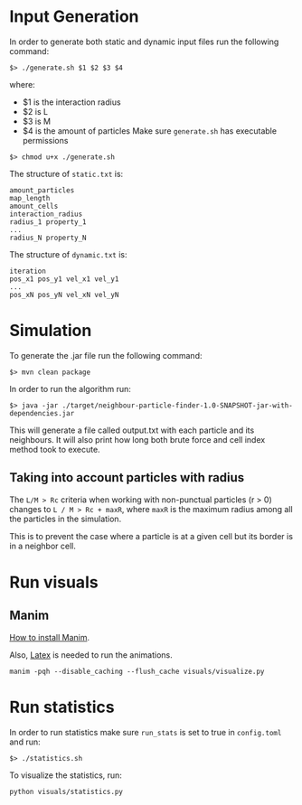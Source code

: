 # Input Generation

In order to generate both static and dynamic input files run the following command:
```shell
$> ./generate.sh $1 $2 $3 $4
```
where:
- $1 is the interaction radius
- $2 is L
- $3 is M
- $4 is the amount of particles
Make sure `generate.sh` has executable permissions
```shell
$> chmod u+x ./generate.sh
```

The structure of `static.txt` is:
```
amount_particles
map_length
amount_cells
interaction_radius
radius_1 property_1
...
radius_N property_N
```
The structure of `dynamic.txt` is:
```
iteration
pos_x1 pos_y1 vel_x1 vel_y1
...
pos_xN pos_yN vel_xN vel_yN
```


# Simulation

To generate the .jar file run the following command:
```shell  
$> mvn clean package  
```

In order to run the algorithm run:
```shell
$> java -jar ./target/neighbour-particle-finder-1.0-SNAPSHOT-jar-with-dependencies.jar
```

This will generate a file called output.txt with each particle and its neighbours. It will also print how long both brute force and cell index method took to execute.

## Taking into account particles with radius
The `L/M > Rc` criteria when working with non-punctual particles (r > 0) changes to `L / M > Rc + maxR`, where `maxR` is the maximum radius among all the particles in the simulation.

This is to prevent the case where a particle is at a given cell but its border is in a neighbor cell.

# Run visuals

## Manim
[How to install Manim](https://docs.manim.community/en/stable/installation.html).

Also, [Latex](https://docs.manim.community/en/stable/installation/windows.html#optional-dependencies) is needed to run the animations.
```
manim -pqh --disable_caching --flush_cache visuals/visualize.py
```

# Run statistics

In order to run statistics make sure `run_stats` is set to true in `config.toml` and run:
```shell
$> ./statistics.sh
```

To visualize the statistics, run:
```shell
python visuals/statistics.py
```
